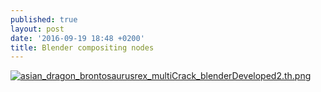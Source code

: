 ```yaml
---
published: true
layout: post
date: '2016-09-19 18:48 +0200'
title: Blender compositing nodes
---
```

[![asian_dragon_brontosaurusrex_multiCrack_blenderDeveloped2.th.png](https://cdn.scrot.moe/images/2016/09/19/asian_dragon_brontosaurusrex_multiCrack_blenderDeveloped2.th.png)](https://cdn.scrot.moe/images/2016/09/19/asian_dragon_brontosaurusrex_multiCrack_blenderDeveloped2.png)